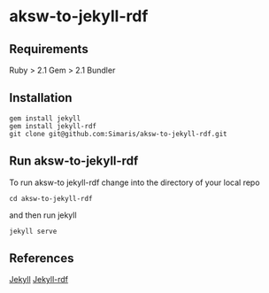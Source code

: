 # aksw-to-jekyll-rdf
## Requirements
Ruby > 2.1
Gem > 2.1
Bundler
## Installation 
```
gem install jekyll
gem install jekyll-rdf
git clone git@github.com:Simaris/aksw-to-jekyll-rdf.git
```
## Run aksw-to-jekyll-rdf
To run aksw-to jekyll-rdf change into the directory of your local repo
```
cd aksw-to-jekyll-rdf
```
and then run jekyll
```
jekyll serve
```
## References
[Jekyll](https://jekyllrb.com/)
[Jekyll-rdf](https://github.com/DTP16/jekyll-rdf/blob/develop/README.md)
